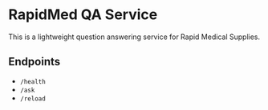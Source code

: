 # RapidMed QA Service

This is a lightweight question answering service for Rapid Medical Supplies.

## Endpoints
- `/health`
- `/ask`
- `/reload`
